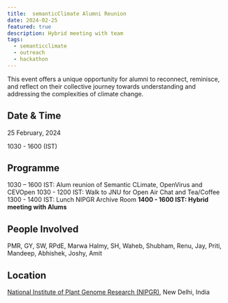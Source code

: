 ```yaml
---
title:  semanticClimate Alumni Reunion
date: 2024-02-25
featured: true
description: Hybrid meeting with team 
tags:
  - semanticclimate
  - outreach
  - hackathon
---
```


This event offers a unique opportunity for alumni to reconnect, reminisce, and reflect on their collective journey towards understanding and addressing the complexities of climate change. 


## Date & Time

25 February, 2024

1030 - 1600 (IST)

## Programme
1030 – 1600 IST: 	Alum reunion of Semantic CLimate, OpenVirus and CEVOpen
1030 - 1200 IST:  Walk to JNU for Open Air Chat and Tea/Coffee 
1300 - 1400 IST: 	Lunch NIPGR Archive Room
**1400 - 1600 IST:  Hybrid meeting with Alums**	

## People Involved
PMR, GY, SW, RPdE, Marwa Halmy, SH, Waheb, Shubham, Renu, Jay, Priti, Mandeep, Abhishek, Joshy, Amit  

## Location

[National Institute of Plant Genome Research (NIPGR)](https://nipgr.ac.in/home/home.php), New Delhi, India







